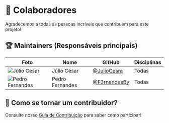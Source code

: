 # 👥 Colaboradores

Agradecemos a todas as pessoas incríveis que contribuem para este projeto!

## 🏆 Maintainers (Responsáveis principais)

| Foto | Nome | GitHub | Disciplinas |
|------|------|--------|------------|
| ![Júlio César](https://github.com/JulioCesra.png?size=50) | Júlio César | [@JulioCesra](https://github.com/JulioCesra) | Todas |
| ![Pedro Fernandes](https://github.com/F3rnandesBy.png?size=50) | Pedro Fernandes | [@F3rnandesBy](https://github.com/F3rnandesBy) | Todas |

## 🤝 Como se tornar um contribuidor?

Consulte nosso [Guia de Contribuição](guia-contribuicao.md) para saber como participar!


